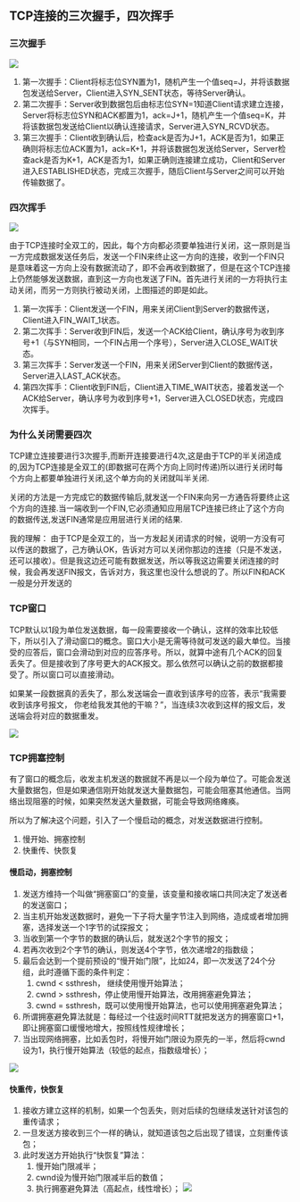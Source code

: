 

## TCP连接的三次握手，四次挥手

### 三次握手

![](http://blog.chinaunix.net/attachment/201304/8/22312037_1365405910EROI.png)


1. 第一次握手：Client将标志位SYN置为1，随机产生一个值seq=J，并将该数据包发送给Server，Client进入SYN_SENT状态，等待Server确认。
2. 第二次握手：Server收到数据包后由标志位SYN=1知道Client请求建立连接，Server将标志位SYN和ACK都置为1，ack=J+1，随机产生一个值seq=K，并将该数据包发送给Client以确认连接请求，Server进入SYN_RCVD状态。
3. 第三次握手：Client收到确认后，检查ack是否为J+1，ACK是否为1，如果正确则将标志位ACK置为1，ack=K+1，并将该数据包发送给Server，Server检查ack是否为K+1，ACK是否为1，如果正确则连接建立成功，Client和Server进入ESTABLISHED状态，完成三次握手，随后Client与Server之间可以开始传输数据了。


### 四次挥手

![](http://blog.chinaunix.net/attachment/201304/9/22312037_1365503104wDR0.png)


由于TCP连接时全双工的，因此，每个方向都必须要单独进行关闭，这一原则是当一方完成数据发送任务后，发送一个FIN来终止这一方向的连接，收到一个FIN只是意味着这一方向上没有数据流动了，即不会再收到数据了，但是在这个TCP连接上仍然能够发送数据，直到这一方向也发送了FIN。首先进行关闭的一方将执行主动关闭，而另一方则执行被动关闭，上图描述的即是如此。

1. 第一次挥手：Client发送一个FIN，用来关闭Client到Server的数据传送，Client进入FIN_WAIT_1状态。
2. 第二次挥手：Server收到FIN后，发送一个ACK给Client，确认序号为收到序号+1（与SYN相同，一个FIN占用一个序号），Server进入CLOSE_WAIT状态。
3. 第三次挥手：Server发送一个FIN，用来关闭Server到Client的数据传送，Server进入LAST_ACK状态。
4. 第四次挥手：Client收到FIN后，Client进入TIME_WAIT状态，接着发送一个ACK给Server，确认序号为收到序号+1，Server进入CLOSED状态，完成四次挥手。


### 为什么关闭需要四次

TCP建立连接要进行3次握手,而断开连接要进行4次,这是由于TCP的半关闭造成的,因为TCP连接是全双工的(即数据可在两个方向上同时传递)所以进行关闭时每个方向上都要单独进行关闭,这个单方向的关闭就叫半关闭.

关闭的方法是一方完成它的数据传输后,就发送一个FIN来向另一方通告将要终止这个方向的连接.当一端收到一个FIN,它必须通知应用层TCP连接已终止了这个方向的数据传送,发送FIN通常是应用层进行关闭的结果.

我的理解：
由于TCP是全双工的，当一方发起关闭请求的时候，说明一方没有可以传送的数据了，己方确认OK，告诉对方可以关闭你那边的连接（只是不发送，还可以接收）。但是我这边还可能有数据发送，所以等我这边需要关闭连接的时候，我会再发送FIN报文，告诉对方，我这里也没什么想说的了。所以FIN和ACK一般是分开发送的


### TCP窗口

TCP默认以1段为单位发送数据，每一段需要接收一个确认，这样的效率比较低下，所以引入了滑动窗口的概念。窗口大小是无需等待就可发送的最大单位。当接受的应答后，窗口会滑动到对应的应答序号。所以，就算中途有几个ACK的回复丢失了。但是接收到了序号更大的ACK报文。那么依然可以确认之前的数据都接受了。所以窗口可以直接滑动。

如果某一段数据真的丢失了，那么发送端会一直收到该序号的应答，表示“我需要收到该序号报文， 你老给我发其他的干嘛？”，当连续3次收到这样的报文后，发送端会将对应的数据重发。

![](https://gss1.bdstatic.com/9vo3dSag_xI4khGkpoWK1HF6hhy/baike/c0%3Dbaike80%2C5%2C5%2C80%2C26/sign=f5e2be9ad388d43fe4a499a01c77b97e/42166d224f4a20a44fc2252895529822730ed004.jpg)

### TCP拥塞控制
有了窗口的概念后，收发主机发送的数据就不再是以一个段为单位了。可能会发送大量数据包，但是如果通信刚开始就发送大量数据包，可能会阻塞其他通信。当网络出现阻塞的时候，如果突然发送大量数据，可能会导致网络瘫痪。

所以为了解决这个问题，引入了一个慢启动的概念，对发送数据进行控制。
1. 慢开始、拥塞控制
2. 快重传、快恢复

#### 慢启动，拥塞控制
1. 发送方维持一个叫做“拥塞窗口”的变量，该变量和接收端口共同决定了发送者的发送窗口；
2. 当主机开始发送数据时，避免一下子将大量字节注入到网络，造成或者增加拥塞，选择发送一个1字节的试探报文；
3. 当收到第一个字节的数据的确认后，就发送2个字节的报文；
4. 若再次收到2个字节的确认，则发送4个字节，依次递增2的指数级；
5. 最后会达到一个提前预设的“慢开始门限”，比如24，即一次发送了24个分组，此时遵循下面的条件判定：
    1. cwnd < ssthresh， 继续使用慢开始算法；
    2. cwnd > ssthresh，停止使用慢开始算法，改用拥塞避免算法；
    3. cwnd = ssthresh，既可以使用慢开始算法，也可以使用拥塞避免算法；
6. 所谓拥塞避免算法就是：每经过一个往返时间RTT就把发送方的拥塞窗口+1，即让拥塞窗口缓慢地增大，按照线性规律增长；
7. 当出现网络拥塞，比如丢包时，将慢开始门限设为原先的一半，然后将cwnd设为1，执行慢开始算法（较低的起点，指数级增长）；

![](http://blog.chinaunix.net/attachment/201402/17/26275986_1392629245IG6b.png?_=3554182)


#### 快重传，快恢复

1. 接收方建立这样的机制，如果一个包丢失，则对后续的包继续发送针对该包的重传请求；
2. 一旦发送方接收到三个一样的确认，就知道该包之后出现了错误，立刻重传该包；
3. 此时发送方开始执行“快恢复”算法：
    1. 慢开始门限减半；
    2. cwnd设为慢开始门限减半后的数值；
    3. 执行拥塞避免算法（高起点，线性增长）；
![](http://blog.chinaunix.net/attachment/201402/17/26275986_1392629231ue0O.png?_=3554182)
